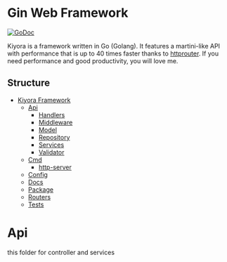 # Gin Web Framework

[![GoDoc](https://pkg.go.dev/badge/github.com/gin-gonic/gin?status.svg)](https://pkg.go.dev/github.com/gin-gonic/gin?tab=doc)

Kiyora is a framework written in Go (Golang). It features a martini-like API with performance that is up to 40 times faster thanks to [httprouter](https://github.com/julienschmidt/httprouter). If you need performance and good productivity, you will love me.

## Structure

- [Kiyora Framework](#)
  - [Api](#api)
      - [Handlers](#handlers)
      - [Middleware](#middleware)
      - [Model](#model)
      - [Repository](#repository)
      - [Services](#services)
      - [Validator](#validator)
  - [Cmd](#cmd)
    - [http-server](#http-server)
  - [Config](#config)
  - [Docs](#docs)
  - [Package](#pkg)
  - [Routers](#routers)
  - [Tests](#test)


# Api
this folder for controller and services
  